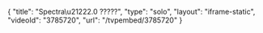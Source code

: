 {
    "title": "Spectra\u21222.0 ?????",
    "type": "solo",
    "layout": "iframe-static",
    "videoId": "3785720",
    "url": "\/tvpembed\/3785720"
}